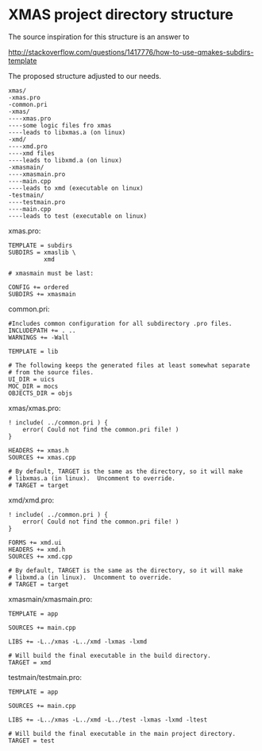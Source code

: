 # XMAS project directory structure

The source inspiration for this structure is an answer to 

<http://stackoverflow.com/questions/1417776/how-to-use-qmakes-subdirs-template> 

The proposed structure adjusted to our needs. 

~~~~~~~~~~~~~~~~~~~~~~
xmas/
-xmas.pro
-common.pri
-xmas/
----xmas.pro
----some logic files fro xmas
----leads to libxmas.a (on linux)
-xmd/
----xmd.pro
----xmd files
----leads to libxmd.a (on linux)
-xmasmain/
----xmasmain.pro
----main.cpp
----leads to xmd (executable on linux)
-testmain/
----testmain.pro
----main.cpp
----leads to test (executable on linux)
~~~~~~~~~~~~~~~~~~~~~~

xmas.pro:

~~~~~~~~~~~~~~~~~~~~~~
TEMPLATE = subdirs
SUBDIRS = xmaslib \
          xmd

# xmasmain must be last:

CONFIG += ordered
SUBDIRS += xmasmain
~~~~~~~~~~~~~~~~~~~~~~

common.pri:

~~~~~~~~~~~~~~~~~~~~~~
#Includes common configuration for all subdirectory .pro files.
INCLUDEPATH += . ..
WARNINGS += -Wall

TEMPLATE = lib

# The following keeps the generated files at least somewhat separate 
# from the source files.
UI_DIR = uics
MOC_DIR = mocs
OBJECTS_DIR = objs
~~~~~~~~~~~~~~~~~~~~~~

xmas/xmas.pro:

~~~~~~~~~~~~~~~~~~~~~~
! include( ../common.pri ) {
    error( Could not find the common.pri file! )
}

HEADERS += xmas.h
SOURCES += xmas.cpp

# By default, TARGET is the same as the directory, so it will make 
# libxmas.a (in linux).  Uncomment to override.
# TARGET = target
~~~~~~~~~~~~~~~~~~~~~~

xmd/xmd.pro:

~~~~~~~~~~~~~~~~~~~~~~
! include( ../common.pri ) {
    error( Could not find the common.pri file! )
}

FORMS += xmd.ui
HEADERS += xmd.h
SOURCES += xmd.cpp

# By default, TARGET is the same as the directory, so it will make 
# libxmd.a (in linux).  Uncomment to override.
# TARGET = target
~~~~~~~~~~~~~~~~~~~~~~

xmasmain/xmasmain.pro:

~~~~~~~~~~~~~~~~~~~~~~
TEMPLATE = app

SOURCES += main.cpp

LIBS += -L../xmas -L../xmd -lxmas -lxmd

# Will build the final executable in the build directory.
TARGET = xmd
~~~~~~~~~~~~~~~~~~~~~~

testmain/testmain.pro:

~~~~~~~~~~~~~~~~~~~~~~
TEMPLATE = app

SOURCES += main.cpp

LIBS += -L../xmas -L../xmd -L../test -lxmas -lxmd -ltest

# Will build the final executable in the main project directory.
TARGET = test
~~~~~~~~~~~~~~~~~~~~~~

